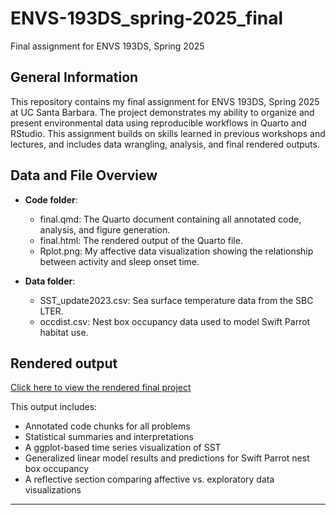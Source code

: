 # ENVS-193DS_spring-2025_final
Final assignment for ENVS 193DS, Spring 2025

## General Information
This repository contains my final assignment for ENVS 193DS, Spring 2025 at UC Santa Barbara. The project demonstrates my ability to organize and present environmental data using reproducible workflows in Quarto and RStudio. This assignment builds on skills learned in previous workshops and lectures, and includes data wrangling, analysis, and final rendered outputs.

## Data and File Overview

- **Code folder**:  
  - final.qmd: The Quarto document containing all annotated code, analysis, and figure generation.
  - final.html: The rendered output of the Quarto file.
  - Rplot.png: My affective data visualization showing the relationship between activity and sleep onset time.

- **Data folder**:  
  - SST_update2023.csv: Sea surface temperature data from the SBC LTER.
  - occdist.csv: Nest box occupancy data used to model Swift Parrot habitat use.

## Rendered output

[Click here to view the rendered final project](https://fionajeweler1.github.io/ENVS-193DS_spring-2025_final/code/final.html)

This output includes:
- Annotated code chunks for all problems
- Statistical summaries and interpretations
- A ggplot-based time series visualization of SST
- Generalized linear model results and predictions for Swift Parrot nest box occupancy
- A reflective section comparing affective vs. exploratory data visualizations

---
